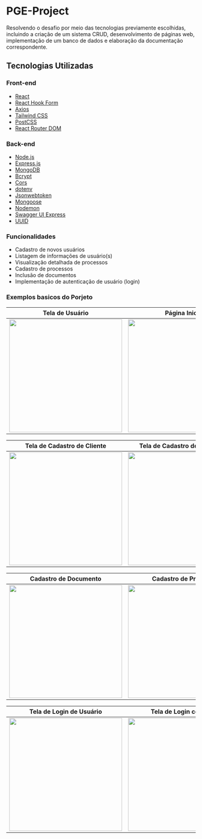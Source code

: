 # PGE-Project
Resolvendo o desafio por meio das tecnologias previamente escolhidas, incluindo a criação de um sistema CRUD, desenvolvimento de páginas web, implementação de um banco de dados e elaboração da documentação correspondente.

## Tecnologias Utilizadas

### Front-end

- [React](https://reactjs.org/)
- [React Hook Form](https://react-hook-form.com/)
- [Axios](https://axios-http.com/)
- [Tailwind CSS](https://tailwindcss.com/)
- [PostCSS](https://postcss.org/)
- [React Router DOM](https://reactrouter.com/)

### Back-end

- [Node.js](https://nodejs.org/)
- [Express.js](https://expressjs.com/)
- [MongoDB](https://www.mongodb.com/)
- [Bcrypt](https://www.npmjs.com/package/bcrypt)
- [Cors](https://www.npmjs.com/package/cors)
- [dotenv](https://www.npmjs.com/package/dotenv)
- [Jsonwebtoken](https://www.npmjs.com/package/jsonwebtoken)
- [Mongoose](https://mongoosejs.com/)
- [Nodemon](https://nodemon.io/)
- [Swagger UI Express](https://www.npmjs.com/package/swagger-ui-express)
- [UUID](https://www.npmjs.com/package/uuid)

### Funcionalidades

- Cadastro de novos usuários
- Listagem de informações de usuário(s)
- Visualização detalhada de processos
- Cadastro de processos
- Inclusão de documentos
- Implementação de autenticação de usuário (login)


### Exemplos basicos do Porjeto

| Tela de Usuário  | Página Inicial   |
|------------------------|------------------------|
| <img src="https://github.com/Uneto47/PGE-Project/assets/87950587/e61dceaf-357f-4ae3-896f-7f5b511cbeb2" width="300"> | <img src="https://github.com/Uneto47/PGE-Project/assets/87950587/41d044da-85a8-42f6-b7f7-1344000fdf42" width="300"> |

| Tela de Cadastro de Cliente  | Tela de Cadastro de Advogado  |
|-------------------------------------|-------------------------------|
| <img src="https://github.com/Uneto47/PGE-Project/assets/87950587/bac3f9fd-a991-42e1-b3ae-96c33068814e" width="300"> | <img src="https://github.com/Uneto47/PGE-Project/assets/87950587/f05aded2-e499-4629-ab2a-ed3e0f8bd84f" width="300">  |

|   Cadastro de Documento  | Cadastro de Processo  |
|------------------------------|-----------------------------|
|   <img src="https://github.com/Uneto47/PGE-Project/assets/87950587/3a1a03fb-647e-4909-b065-1e1372c53db9" width="300"> | <img src="https://github.com/Uneto47/PGE-Project/assets/87950587/28008069-1dbb-48df-b6f9-df4bfb9ac3f4" width="300"> |

| Tela de Login de Usuário  |  Tela de Login com Erro  |
|----------------------------------|------------------------------|
| <img src="https://github.com/Uneto47/PGE-Project/assets/87950587/0d4a576a-54e3-4b67-bcad-4953b4dffafb" width="300"> | <img src="https://github.com/Uneto47/PGE-Project/assets/87950587/6e29c14e-bec3-4311-b4d4-3b7cb659a7bd" width="300"> |


